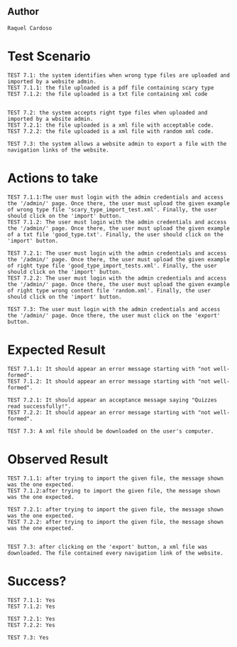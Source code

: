 ## Author

    Raquel Cardoso

# Test Scenario

    TEST 7.1: the system identifies when wrong type files are uploaded and imported by a website admin.
    TEST 7.1.1: the file uploaded is a pdf file containing scary type
    TEST 7.1.2: the file uploaded is a txt file containing xml code


    TEST 7.2: the system accepts right type files when uploaded and imported by a wbsite admin.
    TEST 7.2.1: the file uploaded is a xml file with acceptable code.
    TEST 7.2.2: the file uploaded is a xml file with random xml code.

    TEST 7.3: the system allows a website admin to export a file with the navigation links of the website.

# Actions to take

    TEST 7.1.1:The user must login with the admin credentials and access the '/admin/' page. Once there, the user must upload the given example of wrong type file 'scary_type_import_test.xml'. Finally, the user should click on the 'import' button.
    TEST 7.1.2: The user must login with the admin credentials and access the '/admin/' page. Once there, the user must upload the given example of a txt file 'good_type.txt'. Finally, the user should click on the 'import' button.

    TEST 7.2.1: The user must login with the admin credentials and access the '/admin/' page. Once there, the user must upload the given example of right type file 'good_type_import_tests.xml'. Finally, the user should click on the 'import' button.
    TEST 7.2.2: The user must login with the admin credentials and access the '/admin/' page. Once there, the user must upload the given example of right type wrong content file 'random.xml'. Finally, the user should click on the 'import' button.

    TEST 7.3: The user must login with the admin credentials and access the '/admin/' page. Once there, the user must click on the 'export' button.

# Expected Result

    TEST 7.1.1: It should appear an error message starting with "not well-formed".
    TEST 7.1.2: It should appear an error message starting with "not well-formed".

    TEST 7.2.1: It should appear an acceptance message saying "Quizzes read successfully!".
    TEST 7.2.2: It should appear an error message starting with "not well-formed".

    TEST 7.3: A xml file should be downloaded on the user's computer.

# Observed Result

    TEST 7.1.1: after trying to import the given file, the message shown was the one expected.
    TEST 7.1.2:after trying to import the given file, the message shown was the one expected.

    TEST 7.2.1: after trying to import the given file, the message shown was the one expected.
    TEST 7.2.2: after trying to import the given file, the message shown was the one expected.
    

    TEST 7.3: after clicking on the 'export' button, a xml file was downloaded. The file contained every navigation link of the website.

# Success?

    TEST 7.1.1: Yes
    TEST 7.1.2: Yes

    TEST 7.2.1: Yes
    TEST 7.2.2: Yes

    TEST 7.3: Yes

